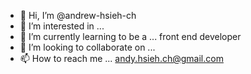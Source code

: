 - 👋 Hi, I’m @andrew-hsieh-ch
- 👀 I’m interested in ... 
- 🌱 I’m currently learning to be a ... front end developer
- 💞️ I’m looking to collaborate on ...
- 📫 How to reach me ... andy.hsieh.ch@gmail.com

<!---
andy-hsieh-ch/andy-hsieh-ch is a ✨ special ✨ repository because its `README.md` (this file) appears on your GitHub profile.
You can click the Preview link to take a look at your changes.
--->
